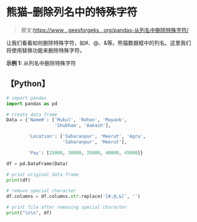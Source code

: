 # 熊猫–删除列名中的特殊字符

> 原文:[https://www . geesforgeks . org/pandas-从列名中删除特殊字符/](https://www.geeksforgeeks.org/pandas-remove-special-characters-from-column-names/)

让我们看看如何删除特殊字符，如#、@、&等。熊猫数据框中的列名。这里我们将使用替换功能来删除特殊字符。

**示例 1:** 从列名中删除特殊字符

## 【Python】

```py
# import pandas
import pandas as pd

# create data frame
Data = {'Name#': ['Mukul', 'Rohan', 'Mayank',
                  'Shubham', 'Aakash'],

        'Location': ['Saharanpur', 'Meerut', 'Agra',
                     'Saharanpur', 'Meerut'],

        'Pay': [25000, 30000, 35000, 40000, 45000]}

df = pd.DataFrame(Data)

# print original data frame
print(df)

# remove special character
df.columns = df.columns.str.replace('[#,@,&]', '')

# print file after removing special character
print("\n\n", df)
```